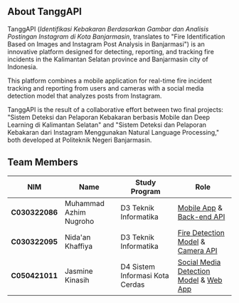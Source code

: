 ## About TanggAPI
TanggAPI (*Identifikasi Kebakaran Berdasarkan Gambar dan Analisis Postingan Instagram di Kota Banjarmasin*, translates to "Fire Identification Based on Images and Instagram Post Analysis in Banjarmasi") is an innovative platform designed for detecting, reporting, and tracking fire incidents in the Kalimantan Selatan province and Banjarmasin city of Indonesia. 

This platform combines a mobile application for real-time fire incident tracking and reporting from users and cameras with a social media detection model that analyzes posts from Instagram. 

TanggAPI is the result of a collaborative effort between two final projects: "Sistem Deteksi dan Pelaporan Kebakaran berbasis Mobile dan Deep Learning di Kalimantan Selatan" and "Sistem Deteksi dan Pelaporan Kebakaran dari Instagram Menggunakan Natural Language Processing," both developed at Politeknik Negeri Banjarmasin.


## Team Members
| NIM | Name | Study Program | Role |
| ---------------- | ------------------------ | ------------------ | ------------------------------------ |
| **C030322086** | Muhammad Azhim Nugroho | D3 Teknik Informatika  | [Mobile App](https://github.com/depelapi/mobile-app) & [Back-end API](https://github.com/depelapi/backend-api) |
| **C030322095** | Nida'an Khaffiya | D3 Teknik Informatika | [Fire Detection Model](#) & [Camera API](#) |
| **C050421011** | Jasmine Kinasih | D4 Sistem Informasi Kota Cerdas | [Social Media Detection Model](#) & [Web App](#) |
